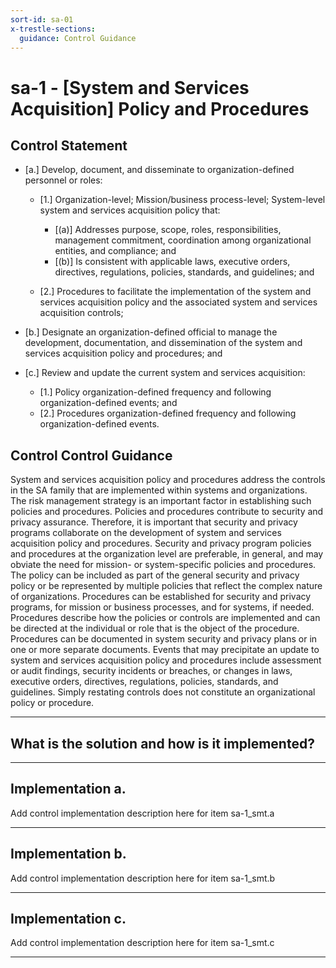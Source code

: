 ```yaml
---
sort-id: sa-01
x-trestle-sections:
  guidance: Control Guidance
---
```


# sa-1 - \[System and Services Acquisition\] Policy and Procedures

## Control Statement

- \[a.\] Develop, document, and disseminate to organization-defined personnel or roles:

  - \[1.\] Organization-level; Mission/business process-level; System-level system and services acquisition policy that:

    - \[(a)\] Addresses purpose, scope, roles, responsibilities, management commitment, coordination among organizational entities, and compliance; and
    - \[(b)\] Is consistent with applicable laws, executive orders, directives, regulations, policies, standards, and guidelines; and

  - \[2.\] Procedures to facilitate the implementation of the system and services acquisition policy and the associated system and services acquisition controls;

- \[b.\] Designate an organization-defined official to manage the development, documentation, and dissemination of the system and services acquisition policy and procedures; and

- \[c.\] Review and update the current system and services acquisition:

  - \[1.\] Policy organization-defined frequency and following organization-defined events; and
  - \[2.\] Procedures organization-defined frequency and following organization-defined events.

## Control Control Guidance

System and services acquisition policy and procedures address the controls in the SA family that are implemented within systems and organizations. The risk management strategy is an important factor in establishing such policies and procedures. Policies and procedures contribute to security and privacy assurance. Therefore, it is important that security and privacy programs collaborate on the development of system and services acquisition policy and procedures. Security and privacy program policies and procedures at the organization level are preferable, in general, and may obviate the need for mission- or system-specific policies and procedures. The policy can be included as part of the general security and privacy policy or be represented by multiple policies that reflect the complex nature of organizations. Procedures can be established for security and privacy programs, for mission or business processes, and for systems, if needed. Procedures describe how the policies or controls are implemented and can be directed at the individual or role that is the object of the procedure. Procedures can be documented in system security and privacy plans or in one or more separate documents. Events that may precipitate an update to system and services acquisition policy and procedures include assessment or audit findings, security incidents or breaches, or changes in laws, executive orders, directives, regulations, policies, standards, and guidelines. Simply restating controls does not constitute an organizational policy or procedure.

______________________________________________________________________

## What is the solution and how is it implemented?

<!-- Please leave this section blank and enter implementation details in the parts below. -->

______________________________________________________________________

## Implementation a.

Add control implementation description here for item sa-1_smt.a

______________________________________________________________________

## Implementation b.

Add control implementation description here for item sa-1_smt.b

______________________________________________________________________

## Implementation c.

Add control implementation description here for item sa-1_smt.c

______________________________________________________________________
